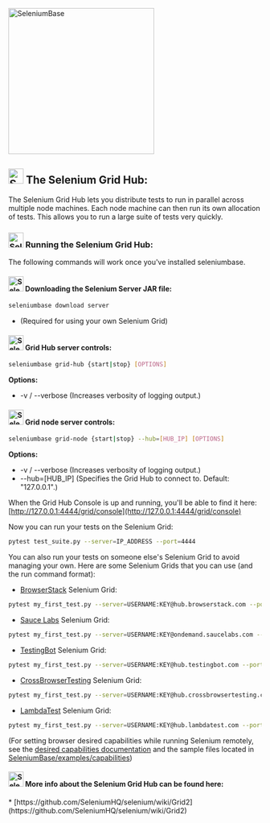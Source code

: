 [<img src="https://cdn2.hubspot.net/hubfs/100006/images/super_logo_q.png" title="SeleniumBase" width="290">](https://github.com/seleniumbase/SeleniumBase/blob/master/README.md)

<h2><img src="https://seleniumbase.io/img/sb_icon.png" title="SeleniumBase" width="30" /> The Selenium Grid Hub:</h2>

The Selenium Grid Hub lets you distribute tests to run in parallel across multiple node machines. Each node machine can then run its own allocation of tests. This allows you to run a large suite of tests very quickly.

<h3><img src="https://seleniumbase.io/img/sb_icon.png" title="SeleniumBase" width="30" /> Running the Selenium Grid Hub:</h3>

The following commands will work once you've installed seleniumbase.

<h4><img src="https://seleniumbase.io/img/sb_icon.png" title="SeleniumBase" width="30" /> Downloading the Selenium Server JAR file:</h4>

```bash
seleniumbase download server
```
* (Required for using your own Selenium Grid)

<h4><img src="https://seleniumbase.io/img/sb_icon.png" title="SeleniumBase" width="30" /> Grid Hub server controls:</h4>

```bash
seleniumbase grid-hub {start|stop} [OPTIONS]
```
<b>Options:</b>
<ul>
<li> -v / --verbose  (Increases verbosity of logging output.)</li>
</ul>

<h4><img src="https://seleniumbase.io/img/sb_icon.png" title="SeleniumBase" width="30" /> Grid node server controls:</h4>

```bash
seleniumbase grid-node {start|stop} --hub=[HUB_IP] [OPTIONS]
```
<b>Options:</b>
<ul>
<li> -v / --verbose  (Increases verbosity of logging output.)</li>
<li> --hub=[HUB_IP]  (Specifies the Grid Hub to connect to. Default: "127.0.0.1".)</li>
</ul>

When the Grid Hub Console is up and running, you'll be able to find it here: [http://127.0.0.1:4444/grid/console](http://127.0.0.1:4444/grid/console)

Now you can run your tests on the Selenium Grid:

```bash
pytest test_suite.py --server=IP_ADDRESS --port=4444
```

You can also run your tests on someone else's Selenium Grid to avoid managing your own. Here are some Selenium Grids that you can use (and the run command format):

* [BrowserStack](https://www.browserstack.com/automate#) Selenium Grid:
```bash
pytest my_first_test.py --server=USERNAME:KEY@hub.browserstack.com --port=80
```

* [Sauce Labs](https://saucelabs.com/products/open-source-frameworks/selenium) Selenium Grid:
```bash
pytest my_first_test.py --server=USERNAME:KEY@ondemand.saucelabs.com --port=80
```

* [TestingBot](https://testingbot.com/features) Selenium Grid:
```bash
pytest my_first_test.py --server=USERNAME:KEY@hub.testingbot.com --port=80
```

* [CrossBrowserTesting](https://help.crossbrowsertesting.com/selenium-testing/getting-started/python/) Selenium Grid:
```bash
pytest my_first_test.py --server=USERNAME:KEY@hub.crossbrowsertesting.com --port=80
```

* [LambdaTest](https://www.lambdatest.com/selenium-automation) Selenium Grid:
```bash
pytest my_first_test.py --server=USERNAME:KEY@hub.lambdatest.com --port=80
```

(For setting browser desired capabilities while running Selenium remotely, see the <a href="https://seleniumbase.io/help_docs/desired_capabilities/">desired capabilities documentation</a> and the sample files located in <a href="https://github.com/seleniumbase/SeleniumBase/tree/master/examples/capabilities">SeleniumBase/examples/capabilities</a>)

<h4><img src="https://seleniumbase.io/img/sb_icon.png" title="SeleniumBase" width="30" /> More info about the Selenium Grid Hub can be found here:</h4>
* [https://github.com/SeleniumHQ/selenium/wiki/Grid2](https://github.com/SeleniumHQ/selenium/wiki/Grid2)
